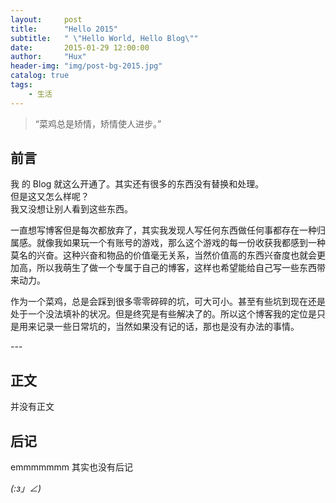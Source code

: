 ```yaml
---
layout:     post
title:      "Hello 2015"
subtitle:   " \"Hello World, Hello Blog\""
date:       2015-01-29 12:00:00
author:     "Hux"
header-img: "img/post-bg-2015.jpg"
catalog: true
tags:
    - 生活
---
```


> “菜鸡总是矫情，矫情使人进步。”


## 前言

我 的 Blog 就这么开通了。其实还有很多的东西没有替换和处理。
<br>但是这又怎么样呢？
<br>我又没想让别人看到这些东西。

一直想写博客但是每次都放弃了，其实我发现人写任何东西做任何事都存在一种归属感。就像我如果玩一个有账号的游戏，那么这个游戏的每一份收获我都感到一种莫名的兴奋。这种兴奋和物品的价值毫无关系，当然价值高的东西兴奋度也就会更加高，所以我萌生了做一个专属于自己的博客，这样也希望能给自己写一些东西带来动力。


作为一个菜鸡，总是会踩到很多零零碎碎的坑，可大可小。甚至有些坑到现在还是处于一个没法填补的状况。但是终究是有些解决了的。所以这个博客我的定位是只是用来记录一些日常坑的，当然如果没有记的话，那也是没有办法的事情。


<p id = "build"></p>
---

## 正文

并没有正文


## 后记

emmmmmmm 其实也没有后记 

 _(:з」∠)_



